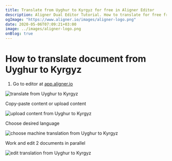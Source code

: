 ```yaml
---
title: Translate from Uyghur to Kyrgyz for free in Aligner Editor
description: Aligner Dual Editor Tutorial. How to translate for free from Uyghur to Kyrgyz. Aligner is multilingual document management platform. 
ogImage: "https://www.aligner.io/images/aligner-logo.png"
date: 2020-05-06T07:09:21+03:00
image: ../images/aligner-logo.png
onBlog: true
---
```


# How to translate document from Uyghur to Kyrgyz

1. Go to editor at [app.aligner.io](https://app.aligner.io "Aligner App web page")

![translate from Uyghur to Kyrgyz](../aligner-blank-editor.png "translate from Uyghur to Kyrgyz")

Copy-paste content or upload content

![upload content from Uyghur to Kyrgyz](../aligner-uploaded-document.png "upload content from Uyghur to Kyrgyz")

Choose desired language

![choose machine translation from Uyghur to Kyrgyz](../aligner-language-dropdown.png "choose machine translation from Uyghur to Kyrgyz")

Work and edit 2 documents in parallel

![edit translation from Uyghur to Kyrgyz](../aligner-double-sitded-editor.png "edit translation from Uyghur to Kyrgyz")


